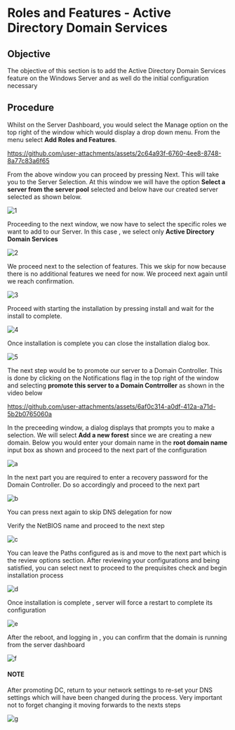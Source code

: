# Roles and Features - Active Directory Domain Services

## Objective
The objective of this section is to add the Active Directory Domain Services feature on the Windows Server and as well do the initial configuration necessary

## Procedure

Whilst on the Server Dashboard, you would select the Manage option on the top right of the window which would display a drop down menu.  From the menu select **Add Roles and Features**.

https://github.com/user-attachments/assets/2c64a93f-6760-4ee8-8748-8a77c83a6f65

From the above window you can proceed by pressing Next. This will take you to the Server Selection. At this window we will have the option **Select a server from the server pool** selected and below have our created server selected
as shown below.

![1](https://github.com/user-attachments/assets/0d3d016a-902a-43e6-beb1-cfbd11721ca1)

Proceeding to the next window, we now have to select the specific roles we want to add to our Server. In this case , we select only **Active Directory Domain Services**

![2](https://github.com/user-attachments/assets/21652b2c-77b7-4776-a7bc-324fb5c40998)

We proceed next to the selection of features. This we skip for now because there is no additional features we need for now. We proceed next again until we reach confirmation.

![3](https://github.com/user-attachments/assets/a9a23b17-770c-428b-8a21-be592f9ab0c0)

Proceed with starting the installation by pressing install and wait for the install to complete.

![4](https://github.com/user-attachments/assets/4232b570-42ac-4aaa-a340-ccb40780d69b)

Once installation is complete you can close the installation dialog box. 

![5](https://github.com/user-attachments/assets/ce1aef1e-9b32-42c0-818c-3a0a5e640f93)

The next step would be to promote our server to a Domain Controller. This is done by clicking on the Notifications flag in the top right of the window and selecting
**promote this server to a Domain Contrroller** as shown in the video below

https://github.com/user-attachments/assets/6af0c314-a0df-412a-a71d-5b2b0765060a

In the preceeding window, a dialog displays that prompts you to make a selection. We will select **Add a new forest** since we are creating a new domain.
Below you would enter your domain name in the **root domain name** input box as shown and proceed to the next part of the configuration

![a](https://github.com/user-attachments/assets/bec2e570-055d-4801-a460-02a8f0cc4bc3)

In the next part you are required to enter a recovery password for the Domain Controller. Do so accordingly and proceed to the next part

![b](https://github.com/user-attachments/assets/d27384ad-968e-4085-9570-4446f0219747)

You can press next again to skip DNS delegation for now

Verify the NetBIOS name and proceed to the next step

![c](https://github.com/user-attachments/assets/0a28ef48-6ad0-454f-b0fc-651a35aa3785)

You can leave the Paths configured as is and move to the next part which is the review options section. After reviewing your configurations and being satisfied, you can select next to 
proceed to the prequisites check and begin installation process

![d](https://github.com/user-attachments/assets/029fde0f-55d0-4fde-a129-ead93484c777)

Once installation is complete , server will force a restart to complete its configuration

![e](https://github.com/user-attachments/assets/d6684a65-68eb-40dd-82b2-cb6cf1e4b66c)

After the reboot, and logging in , you can confirm that the domain is running from the server dashboard

![f](https://github.com/user-attachments/assets/698988d3-d3f0-411d-92e6-ff99930625f0)

#### NOTE
After promoting DC, return to your network settings to re-set your DNS settings which will have been changed during the process. Very important not to forget changing it moving forwards to the nexts steps

![g](https://github.com/user-attachments/assets/16619f95-0538-4952-967a-0ee2bffc14bb)







